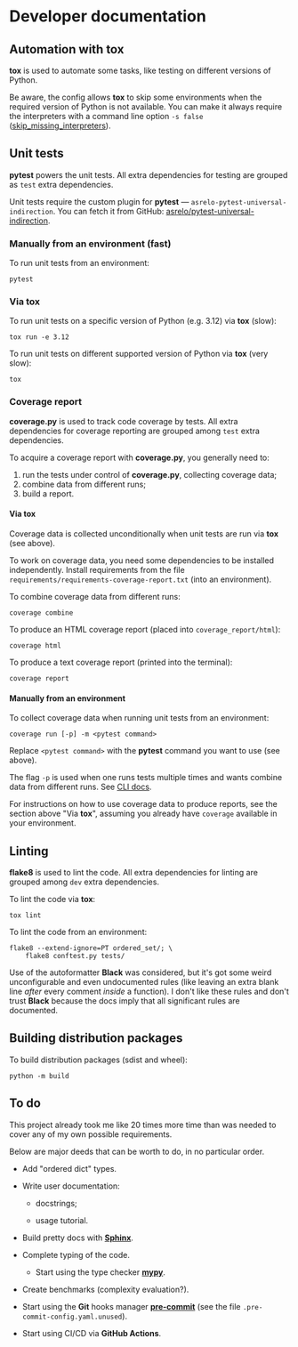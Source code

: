 # Developer documentation

## Automation with **tox**

**tox** is used to automate some tasks, like testing on different versions of Python.

Be aware, the config allows **tox** to skip some environments when the required version of Python is not available. You can make it always require the interpreters with a command line option `-s false` ([skip_missing_interpreters](https://tox.wiki/en/stable/config.html#skip_missing_interpreters)).

## Unit tests

**pytest** powers the unit tests. All extra dependencies for testing are grouped as `test` extra dependencies.

Unit tests require the custom plugin for **pytest** &mdash; `asrelo-pytest-universal-indirection`. You can fetch it from GitHub: [asrelo/pytest-universal-indirection](https://github.com/asrelo/pytest-universal-indirection).

### Manually from an environment (fast)

To run unit tests from an environment:

    pytest

### Via **tox**

To run unit tests on a specific version of Python (e.g. 3.12) via **tox** (slow):

    tox run -e 3.12

To run unit tests on different supported version of Python via **tox** (very slow):

    tox

### Coverage report

**coverage.py** is used to track code coverage by tests. All extra dependencies for coverage reporting are grouped among `test` extra dependencies.

To acquire a coverage report with **coverage.py**, you generally need to:

1. run the tests under control of **coverage.py**, collecting coverage data;
2. combine data from different runs;
3. build a report.

#### Via **tox**

Coverage data is collected unconditionally when unit tests are run via **tox** (see above).

To work on coverage data, you need some dependencies to be installed independently. Install requirements from the file `requirements/requirements-coverage-report.txt` (into an environment).

To combine coverage data from different runs:

    coverage combine

To produce an HTML coverage report (placed into `coverage_report/html`):

    coverage html

To produce a text coverage report (printed into the terminal):

    coverage report

#### Manually from an environment

To collect coverage data when running unit tests from an environment:

    coverage run [-p] -m <pytest command>

Replace `<pytest command>` with the **pytest** command you want to use (see above).

The flag `-p` is used when one runs tests multiple times and wants combine data from different runs. See [CLI docs](https://coverage.readthedocs.io/en/7.10.0/cmd.html#execution-coverage-run).

For instructions on how to use coverage data to produce reports, see the section above "Via **tox**", assuming you already have `coverage` available in your environment.

## Linting

**flake8** is used to lint the code. All extra dependencies for linting are grouped among `dev` extra dependencies.

To lint the code via **tox**:

    tox lint

To lint the code from an environment:

    flake8 --extend-ignore=PT ordered_set/; \
        flake8 conftest.py tests/

Use of the autoformatter **Black** was considered, but it's got some weird unconfigurable and even undocumented rules (like leaving an extra blank line *after* every comment *inside* a function). I don't like these rules and don't trust **Black** because the docs imply that all significant rules are documented.

## Building distribution packages

To build distribution packages (sdist and wheel):

    python -m build

## To do

This project already took me like 20 times more time than was needed to cover any of my own possible requirements.

Below are major deeds that can be worth to do, in no particular order.

* Add "ordered dict" types.

* Write user documentation:

  * docstrings;

  * usage tutorial.

* Build pretty docs with [**Sphinx**](https://www.sphinx-doc.org/).

* Complete typing of the code.

  * Start using the type checker [**mypy**](https://mypy-lang.org/).

* Create benchmarks (complexity evaluation?).

* Start using the **Git** hooks manager [**pre-commit**](https://pre-commit.com/) (see the file `.pre-commit-config.yaml.unused`).

* Start using CI/CD via **GitHub Actions**.
